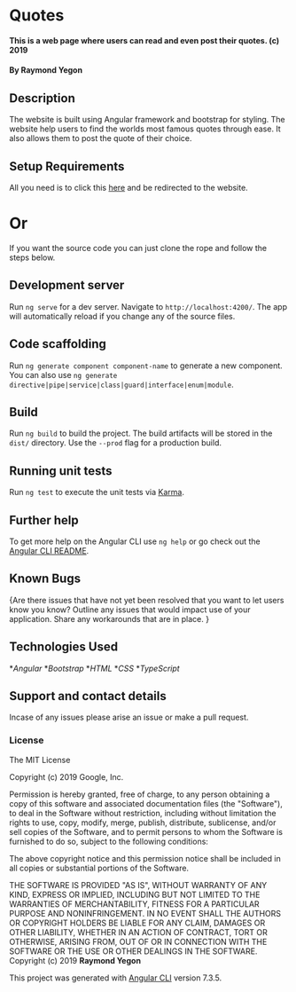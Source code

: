 # Quotes

#### This is a web page where users can read and even post their quotes. (c) 2019
#### By **Raymond Yegon**
## Description

The website is built using Angular framework and bootstrap for styling. The website help users to find the worlds most famous quotes through ease. It also allows them to post the quote of their choice.

## Setup Requirements

All you need is to click this [here](https://raymondyegon.github.io/quotes/) and be redirected to the website.

# Or 

If you want the source code you can just clone the rope and follow the steps below.

## Development server

Run `ng serve` for a dev server. Navigate to `http://localhost:4200/`. The app will automatically reload if you change any of the source files.

## Code scaffolding

Run `ng generate component component-name` to generate a new component. You can also use `ng generate directive|pipe|service|class|guard|interface|enum|module`.

## Build

Run `ng build` to build the project. The build artifacts will be stored in the `dist/` directory. Use the `--prod` flag for a production build.

## Running unit tests

Run `ng test` to execute the unit tests via [Karma](https://karma-runner.github.io).


## Further help

To get more help on the Angular CLI use `ng help` or go check out the [Angular CLI README](https://github.com/angular/angular-cli/blob/master/README.md).

## Known Bugs
{Are there issues that have not yet been resolved that you want to let users know you know? Outline any issues that would impact use of your application. Share any workarounds that are in place. }
## Technologies Used

*_Angular_
*_Bootstrap_
*_HTML_
*_CSS_
*_TypeScript_

## Support and contact details
Incase of any issues please arise an issue or make a pull request.

### License
The MIT License

Copyright (c) 2019 Google, Inc.

Permission is hereby granted, free of charge, to any person obtaining a copy
of this software and associated documentation files (the "Software"), to deal
in the Software without restriction, including without limitation the rights
to use, copy, modify, merge, publish, distribute, sublicense, and/or sell
copies of the Software, and to permit persons to whom the Software is
furnished to do so, subject to the following conditions:

The above copyright notice and this permission notice shall be included in all
copies or substantial portions of the Software.

THE SOFTWARE IS PROVIDED "AS IS", WITHOUT WARRANTY OF ANY KIND, EXPRESS OR
IMPLIED, INCLUDING BUT NOT LIMITED TO THE WARRANTIES OF MERCHANTABILITY,
FITNESS FOR A PARTICULAR PURPOSE AND NONINFRINGEMENT. IN NO EVENT SHALL THE
AUTHORS OR COPYRIGHT HOLDERS BE LIABLE FOR ANY CLAIM, DAMAGES OR OTHER
LIABILITY, WHETHER IN AN ACTION OF CONTRACT, TORT OR OTHERWISE, ARISING FROM,
OUT OF OR IN CONNECTION WITH THE SOFTWARE OR THE USE OR OTHER DEALINGS IN THE
SOFTWARE.
Copyright (c) 2019 **Raymond Yegon**


This project was generated with [Angular CLI](https://github.com/angular/angular-cli) version 7.3.5.


